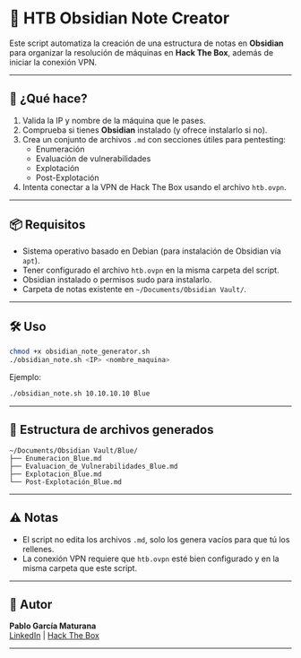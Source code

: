 # 🧠 HTB Obsidian Note Creator

Este script automatiza la creación de una estructura de notas en **Obsidian** para organizar la resolución de máquinas en **Hack The Box**, además de iniciar la conexión VPN.

---

## 🚀 ¿Qué hace?

1. Valida la IP y nombre de la máquina que le pases.
2. Comprueba si tienes **Obsidian** instalado (y ofrece instalarlo si no).
3. Crea un conjunto de archivos `.md` con secciones útiles para pentesting:
   - Enumeración
   - Evaluación de vulnerabilidades
   - Explotación
   - Post-Explotación
4. Intenta conectar a la VPN de Hack The Box usando el archivo `htb.ovpn`.

---

## 📦 Requisitos

- Sistema operativo basado en Debian (para instalación de Obsidian vía `apt`).
- Tener configurado el archivo `htb.ovpn` en la misma carpeta del script.
- Obsidian instalado o permisos sudo para instalarlo.
- Carpeta de notas existente en `~/Documents/Obsidian Vault/`.

---

## 🛠️ Uso

```bash
chmod +x obsidian_note_generator.sh
./obsidian_note.sh <IP> <nombre_maquina>
```

Ejemplo:

```bash
./obsidian_note.sh 10.10.10.10 Blue
```

---

## 📝 Estructura de archivos generados

```
~/Documents/Obsidian Vault/Blue/
├── Enumeracion_Blue.md
├── Evaluacion_de_Vulnerabilidades_Blue.md
├── Explotacion_Blue.md
└── Post-Explotación_Blue.md
```

---

## ⚠️ Notas

- El script no edita los archivos `.md`, solo los genera vacíos para que tú los rellenes.
- La conexión VPN requiere que `htb.ovpn` esté bien configurado y en la misma carpeta que este script.

---

## 📇 Autor

**Pablo García Maturana**  
[LinkedIn](https://www.linkedin.com/in/pablo-garcia-maturana/) | [Hack The Box](https://app.hackthebox.com/profile/1007679)

---
